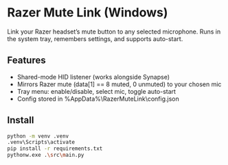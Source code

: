 # Razer Mute Link (Windows)

Link your Razer headset’s mute button to any selected microphone. Runs in the system tray, remembers settings, and supports auto-start.

## Features
- Shared-mode HID listener (works alongside Synapse)
- Mirrors Razer mute (data[1] == 8 muted, 0 unmuted) to your chosen mic
- Tray menu: enable/disable, select mic, toggle auto-start
- Config stored in %AppData%\RazerMuteLink\config.json

## Install
```bash
python -m venv .venv
.venv\Scripts\activate
pip install -r requirements.txt
pythonw.exe .\src\main.py
